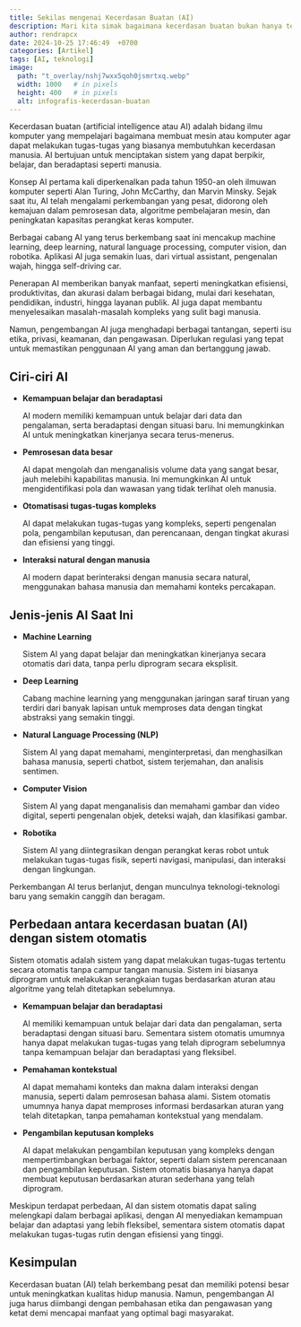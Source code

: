 ```yaml
---
title: Sekilas mengenai Kecerdasan Buatan (AI)
description: Mari kita simak bagaimana kecerdasan buatan bukan hanya tentang robot, tetapi juga tentang menciptakan masa depan yang lebih cerdas dan lebih efisien!"
author: rendrapcx
date: 2024-10-25 17:46:49  +0700
categories: [Artikel]
tags: [AI, teknologi]
image:
  path: "t_overlay/nshj7wxx5qoh0jsmrtxq.webp"
  width: 1000   # in pixels
  height: 400   # in pixels
  alt: infografis-kecerdasan-buatan
---
```


Kecerdasan buatan (artificial intelligence atau AI) adalah bidang ilmu komputer yang mempelajari bagaimana membuat mesin atau komputer agar dapat melakukan tugas-tugas yang biasanya membutuhkan kecerdasan manusia. AI bertujuan untuk menciptakan sistem yang dapat berpikir, belajar, dan beradaptasi seperti manusia.

Konsep AI pertama kali diperkenalkan pada tahun 1950-an oleh ilmuwan komputer seperti Alan Turing, John McCarthy, dan Marvin Minsky. Sejak saat itu, AI telah mengalami perkembangan yang pesat, didorong oleh kemajuan dalam pemrosesan data, algoritme pembelajaran mesin, dan peningkatan kapasitas perangkat keras komputer.

Berbagai cabang AI yang terus berkembang saat ini mencakup machine learning, deep learning, natural language processing, computer vision, dan robotika. Aplikasi AI juga semakin luas, dari virtual assistant, pengenalan wajah, hingga self-driving car.

Penerapan AI memberikan banyak manfaat, seperti meningkatkan efisiensi, produktivitas, dan akurasi dalam berbagai bidang, mulai dari kesehatan, pendidikan, industri, hingga layanan publik. AI juga dapat membantu menyelesaikan masalah-masalah kompleks yang sulit bagi manusia.

Namun, pengembangan AI juga menghadapi berbagai tantangan, seperti isu etika, privasi, keamanan, dan pengawasan. Diperlukan regulasi yang tepat untuk memastikan penggunaan AI yang aman dan bertanggung jawab.


## Ciri-ciri AI

- **Kemampuan belajar dan beradaptasi**
  
    AI modern memiliki kemampuan untuk belajar dari data dan pengalaman, serta beradaptasi dengan situasi baru. Ini memungkinkan AI untuk meningkatkan kinerjanya secara terus-menerus.

- **Pemrosesan data besar**
    
    AI dapat mengolah dan menganalisis volume data yang sangat besar, jauh melebihi kapabilitas manusia. Ini memungkinkan AI untuk mengidentifikasi pola dan wawasan yang tidak terlihat oleh manusia.

- **Otomatisasi tugas-tugas kompleks**
    
    AI dapat melakukan tugas-tugas yang kompleks, seperti pengenalan pola, pengambilan keputusan, dan perencanaan, dengan tingkat akurasi dan efisiensi yang tinggi.

- **Interaksi natural dengan manusia**
    
    AI modern dapat berinteraksi dengan manusia secara natural, menggunakan bahasa manusia dan memahami konteks percakapan.


## Jenis-jenis AI Saat Ini

- **Machine Learning**

    Sistem AI yang dapat belajar dan meningkatkan kinerjanya secara otomatis dari data, tanpa perlu diprogram secara eksplisit.

- **Deep Learning**
    
    Cabang machine learning yang menggunakan jaringan saraf tiruan yang terdiri dari banyak lapisan untuk memproses data dengan tingkat abstraksi yang semakin tinggi.

- **Natural Language Processing (NLP)**
    
    Sistem AI yang dapat memahami, menginterpretasi, dan menghasilkan bahasa manusia, seperti chatbot, sistem terjemahan, dan analisis sentimen.

- **Computer Vision**
    
    Sistem AI yang dapat menganalisis dan memahami gambar dan video digital, seperti pengenalan objek, deteksi wajah, dan klasifikasi gambar.

- **Robotika**
    
    Sistem AI yang diintegrasikan dengan perangkat keras robot untuk melakukan tugas-tugas fisik, seperti navigasi, manipulasi, dan interaksi dengan lingkungan.

Perkembangan AI terus berlanjut, dengan munculnya teknologi-teknologi baru yang semakin canggih dan beragam.

## Perbedaan antara kecerdasan buatan (AI) dengan sistem otomatis

   Sistem otomatis adalah sistem yang dapat melakukan tugas-tugas tertentu secara otomatis tanpa campur tangan manusia. Sistem ini biasanya diprogram untuk melakukan serangkaian tugas berdasarkan aturan atau algoritme yang telah ditetapkan sebelumnya.

- **Kemampuan belajar dan beradaptasi**
  
    AI memiliki kemampuan untuk belajar dari data dan pengalaman, serta beradaptasi dengan situasi baru. Sementara sistem otomatis umumnya hanya dapat melakukan tugas-tugas yang telah diprogram sebelumnya tanpa kemampuan belajar dan beradaptasi yang fleksibel.

- **Pemahaman kontekstual**

    AI dapat memahami konteks dan makna dalam interaksi dengan manusia, seperti dalam pemrosesan bahasa alami. Sistem otomatis umumnya hanya dapat memproses informasi berdasarkan aturan yang telah ditetapkan, tanpa pemahaman kontekstual yang mendalam.

- **Pengambilan keputusan kompleks**

    AI dapat melakukan pengambilan keputusan yang kompleks dengan mempertimbangkan berbagai faktor, seperti dalam sistem perencanaan dan pengambilan keputusan. Sistem otomatis biasanya hanya dapat membuat keputusan berdasarkan aturan sederhana yang telah diprogram.

Meskipun terdapat perbedaan, AI dan sistem otomatis dapat saling melengkapi dalam berbagai aplikasi, dengan AI menyediakan kemampuan belajar dan adaptasi yang lebih fleksibel, sementara sistem otomatis dapat melakukan tugas-tugas rutin dengan efisiensi yang tinggi.


## Kesimpulan

Kecerdasan buatan (AI) telah berkembang pesat dan memiliki potensi besar untuk meningkatkan kualitas hidup manusia. Namun, pengembangan AI juga harus diimbangi dengan pembahasan etika dan pengawasan yang ketat demi mencapai manfaat yang optimal bagi masyarakat.

